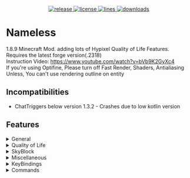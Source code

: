 <p align="center">
<a href="https://github.com/HappyAndJust/Nameless/releases/latest" target="_blank">
    <img alt="release" src="https://img.shields.io/github/v/release/HappyAndJust/Nameless?color=00FFFF&style=for-the-badge" />
  </a>
<a href="https://github.com/HappyAndJust/Nameless/blob/master/LICENSE">
    <img alt="license" src="https://img.shields.io/github/license/HappyAndJust/Nameless?color=00FFFF&style=for-the-badge">
 </a>
<a href="https://github.com/HappyAndJust/Nameless/">
    <img alt="lines" src="https://img.shields.io/tokei/lines/github/HappyAndJust/Nameless?color=00FFFF&style=for-the-badge">
 </a>
<a href="https://github.com/HappyAndJust/Nameless/releases/latest">
    <img alt="downloads" src="https://img.shields.io/github/downloads/HappyAndJust/Nameless/total?color=00FFFF&style=for-the-badge" />
</a>
</p>

# Nameless
1.8.9 Minecraft Mod. adding lots of Hypixel Quality of Life Features. Requires the latest forge version(.2318)<br>
Instruction Video: https://www.youtube.com/watch?v=bVb9K2GyXc4 <br>
If you're using Optifine, Please turn off Fast Render, Shaders, Antialiasing<br>
Unless, You can't use rendering outline on entity

## Incompatibilities
- ChatTriggers below version 1.3.2 - Crashes due to low kotlin version

## Features
<details>
  <summary>General</summary>

  - Bedwars ESP
  - Bedwars Ray Trace Bed
  - Display Better Armor in SkyWars
  - Glow All Players
  - Hide NPC in Lobby
  - Remove Certain Mod ID Sent to Server
  - Remove Negative Effects (blindness, nausea)
  - Indicate Particles
</details>
<details>
  <summary>Quality of Life</summary>

  - AFK Mode
  - Auto Accept Party
  - Cancel Certain Block Rendering
  - F5 Fix
  - Guess the Build Helper
  - Hide Tip Message
  - In Game Stat Viewer
  - Join Hypixel Button in Main Menu
  - Murderer Finder
  - Party Games Helper
      - Animal Slaughter
      - Anvil Spleef
      - Avalanche
      - Dive
      - High Ground
      - Jigsaw Rush
      - Lab Escape
      - RPG-16
      - Spider Maze
      - Workshop
  - Perspective
  - Pixel Party Helper
  - Reconnect Button in Disconnect Gui
  - Show Ping numbers in TabList
  - Tab Complete /play commands in hypixel
  - Trajectory Preview
</details>
<details>
  <summary>SkyBlock</summary>

  - Change Helmet Texture
  - Click Anywhere to Open Slayer Menu
  - Damage Indicator
  - Disable Enderman Teleportation
  - Enderman Slayer Helper
  - Equip Pet Skin
  - Experimentation Table Helper
  - Fairy Soul Waypoint
  - Gemstone ESP
  - Glow Bats in Dungeons
  - Glow Dropped Item
  - Glow Dungeons Teammates
  - Glow Star Dungeon Mobs
  - Jerry Workshop Gift ESP
  - Livid Dagger Backstep Notifier
  - Render Pointing Arrow to Wither/Blood Key
  - Show Wither Shield CoolTime
  - Hide Wither Impact Particle
</details>
<details>
 <summary>Miscellaneous</summary>

  - Auto Update Checker
  - Change Damaged Entity Color
  - Change Fishing Particle Color
  - Change Leather Armor Color
  - Change Nickname Color
  - Click Copy Chat
  - Disguise Nickname
  - Hide Other Player's Fish Hook
  - Hit Delay Fix
  - No HurtCam
  - Stop Log Spamming
  - Texture Overlay
</details>
<details>
  <summary>KeyBindings</summary>

  - Accept Party
  - Deny Party
  - Freeze FairySoul Paths
  - Freeze Waypoint Paths
  - Ghost Block
  - Open Gui
  - Perspective
</details>
<details>
  <summary>Commands</summary>

  - /currentdata - prints current game of hypixel
  - /helmettexture - Select Helmet Texture
  - /name - gets name history of player
  - /searchbin - Search bins of specific item
  - /viewstat - View someone's stats
  - /waypoint - Show paths to given coordinate
  - /shortcommand, /shortcmd - Open short command gui
</details>